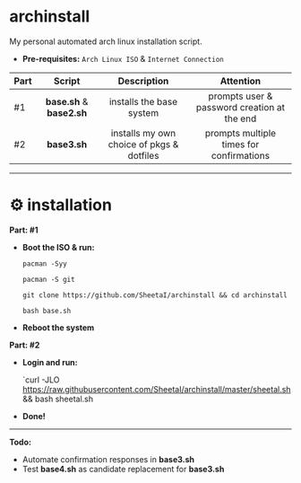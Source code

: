 # archinstall
My personal automated arch linux installation script.

 - **Pre-requisites:**
`Arch Linux ISO` & `Internet Connection`

| Part | Script | Description | Attention |
:-- | :--: | :--: | :--: |
#1 | **base.sh** & **base2.sh** | installs the base system | prompts user & password creation at the end |
#2 | **base3.sh** | installs my own choice of pkgs & dotfiles | prompts multiple times for confirmations | |

 ---
# ⚙️ installation
**Part: #1**
 - **Boot the ISO & run:**

    `pacman -Syy`

    `pacman -S git`

    `git clone https://github.com/SheetaI/archinstall && cd archinstall`

    `bash base.sh`
    
  - **Reboot the system**  
    
**Part: #2**

 - **Login and run:**
 
    `curl -JLO https://raw.githubusercontent.com/SheetaI/archinstall/master/sheetal.sh && bash sheetal.sh
    
 - **Done!**
 
 ---
 **Todo:**
 - Automate confirmation responses in **base3.sh**
 - Test **base4.sh** as candidate replacement for **base3.sh**
 
